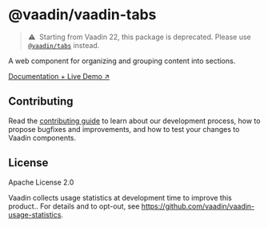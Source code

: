 # @vaadin/vaadin-tabs

> ⚠️&nbsp; Starting from Vaadin 22, this package is deprecated.
> Please use [`@vaadin/tabs`](https://www.npmjs.com/package/@vaadin/tabs) instead.

A web component for organizing and grouping content into sections.

[Documentation + Live Demo ↗](https://vaadin.com/docs/latest/components/tabs)

## Contributing

Read the [contributing guide](https://vaadin.com/docs/latest/contributing/overview) to learn about our development process, how to propose bugfixes and improvements, and how to test your changes to Vaadin components.

## License

Apache License 2.0

Vaadin collects usage statistics at development time to improve this product..
For details and to opt-out, see https://github.com/vaadin/vaadin-usage-statistics.
